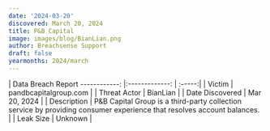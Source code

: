 ```yaml
---
date: '2024-03-20'
discovered: March 20, 2024
title: P&B Capital
image: images/blog/BianLian.png
author: Breachsense Support
draft: false
yearmonths: 2024/march
---
```



| Data Breach Report
------------:     |:-------------:    | :-----:|
| Victim      | pandbcapitalgroup.com      | 
| Threat Actor      | BianLian      | 
| Date Discovered      | Mar 20, 2024      | 
| Description      | P&B Capital Group is a third-party collection service by providing consumer experience that resolves account balances.      | 
| Leak Size      | Unknown      | 

